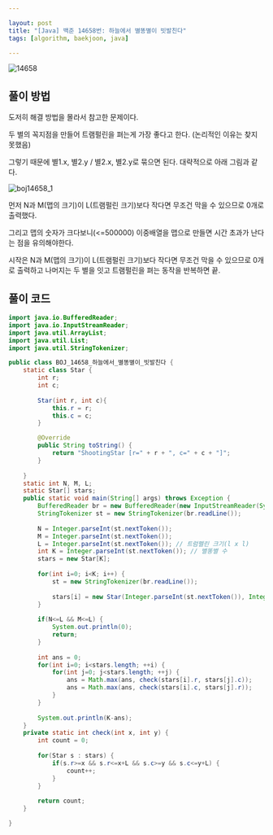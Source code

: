```yaml
---

layout: post
title: "[Java] 백준 14658번: 하늘에서 별똥별이 빗발친다"
tags: [algorithm, baekjoon, java]

---
```


![14658](https://github.com/piacu/piacu.github.io/assets/26267376/1c39c131-68d5-4166-8611-a44846ef18f1)

## 풀이 방법

도저히 해결 방법을 몰라서 참고한 문제이다.



두 별의 꼭지점을 만들어 트램펄린을 펴는게 가장 좋다고 한다. (논리적인 이유는 찾지 못했음)

그렇기 때문에 별1.x, 별2.y / 별2.x, 별2.y로 묶으면 된다. 대략적으로 아래 그림과 같다.

![boj14658_1](https://github.com/piacu/piacu.github.io/assets/26267376/f85314bf-9bcb-4c0b-b75c-ff0efa798375)

먼저 N과 M(맵의 크기)이 L(트램펄린 크기)보다 작다면 무조건 막을 수 있으므로 0개로 출력했다.

그리고 맵의 숫자가 크다보니(<=500000) 이중배열을 맵으로 만들면 시간 초과가 난다는 점을 유의해야한다.



시작은 N과 M(맵의 크기)이 L(트램펄린 크기)보다 작다면 무조건 막을 수 있으므로 0개로 출력하고 나머지는 두 별을 잇고 트램펄린을 펴는 동작을 반복하면 끝.



## 풀이 코드 

```java
import java.io.BufferedReader;
import java.io.InputStreamReader;
import java.util.ArrayList;
import java.util.List;
import java.util.StringTokenizer;

public class BOJ_14658_하늘에서_별똥별이_빗발친다 {
	static class Star {
		int r;
		int c;
		
		Star(int r, int c){
			this.r = r;
			this.c = c;
		}

		@Override
		public String toString() {
			return "ShootingStar [r=" + r + ", c=" + c + "]";
		}
		
	}
	static int N, M, L;
	static Star[] stars;
	public static void main(String[] args) throws Exception {
		BufferedReader br = new BufferedReader(new InputStreamReader(System.in));
		StringTokenizer st = new StringTokenizer(br.readLine());
		
		N = Integer.parseInt(st.nextToken());
		M = Integer.parseInt(st.nextToken());
		L = Integer.parseInt(st.nextToken()); // 트럼펠린 크기(l x l)
		int K = Integer.parseInt(st.nextToken()); // 별똥별 수
		stars = new Star[K];
		
		for(int i=0; i<K; i++) {
			st = new StringTokenizer(br.readLine());
			
			stars[i] = new Star(Integer.parseInt(st.nextToken()), Integer.parseInt(st.nextToken())); // 별똥별 입력
		}
		
		if(N<=L && M<=L) {
			System.out.println(0); 
			return;
		}
		
		int ans = 0;
		for(int i=0; i<stars.length; ++i) {
			for(int j=0; j<stars.length; ++j) {				
				ans = Math.max(ans, check(stars[i].r, stars[j].c));
				ans = Math.max(ans, check(stars[i].c, stars[j].r));
			}
		}
		
		System.out.println(K-ans);
	}
	private static int check(int x, int y) {
		int count = 0;
		
		for(Star s : stars) {
			if(s.r>=x && s.r<=x+L && s.c>=y && s.c<=y+L) {
				count++;
			}
		}
		
		return count;
	}

}
```
